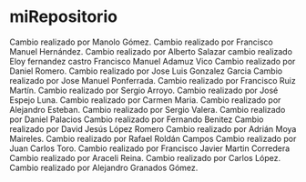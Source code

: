# miRepositorio
Cambio realizado por Manolo Gómez.
Cambio realizado por Francisco Manuel Hernández.
Cambio realizado por Alberto Salazar
cambio realizado Eloy fernandez castro
Francisco Manuel Adamuz Vico
Cambio realizado por Daniel Romero.
Cambio realizado por Jose Luis Gonzalez Garcia
Cambio realizado por Jose Manuel Ponferrada.
Cambio realizado por Francisco Ruiz Martín.
Cambio realizado por Sergio Arroyo.
Cambio realizado por José Espejo Luna.
Cambio realizado por Carmen Maria.
Cambio realizado por Alejandro Esteban.
Cambio realizado por Sergio Valera.
Cambio realizado por Daniel Palacios
Cambio realizado por Fernando Benitez
Cambio realizado por David Jesús López Romero
Cambio realizado por Adrián Moya Maireles.
Cambio realizado por Rafael Roldán Campos
Cambio realizado por Juan Carlos Toro.
Cambio realizado por Francisco Javier Martin Corredera
Cambio realizado por Araceli Reina.
Cambio realizado por Carlos López.
Cambio realizado por Alejandro Granados Gómez.
